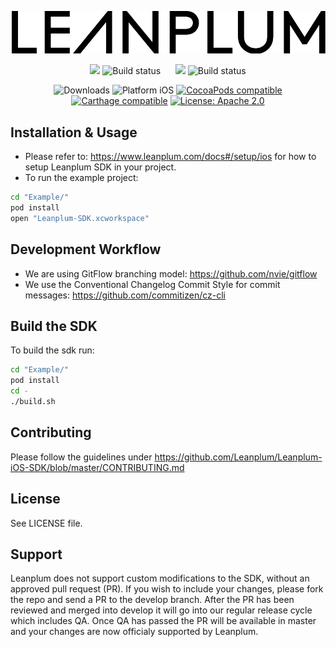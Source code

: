 ![Leanplum - ](Leanplum.svg)

<p align="center">
    <img src='https://img.shields.io/badge/branch-master-blue.svg'>
    <img src='https://jenkins.leanplum.com/buildStatus/icon?job=apple-sdk-master' alt="Build status">
    &nbsp;&nbsp;&nbsp;&nbsp;
    <img src='https://img.shields.io/badge/branch-develop-red.svg'>
    <img src='https://jenkins.leanplum.com/buildStatus/icon?job=apple-sdk-develop' alt="Build status">
</p>
<p align="center">
<img src="https://img.shields.io/cocoapods/dt/Leanplum-iOS-SDK.svg?maxAge=3600" alt="Downloads" />
<img src="https://img.shields.io/badge/platform-iOS-blue.svg?style=flat" alt="Platform iOS" />
<a href="https://cocoapods.org/pods/Leanplum-iOS-SDK"><img src="https://img.shields.io/cocoapods/v/Leanplum-iOS-SDK.svg?style=flat" alt="CocoaPods compatible" /></a>
<a href="https://github.com/Carthage/Carthage"><img src="https://img.shields.io/badge/Carthage-compatible-4BC51D.svg?style=flat" alt="Carthage compatible" /></a>
<a href="https://raw.githubusercontent.com/Leanplum/Leanplum-iOS-SDK/master/LICENSE"><img src="https://img.shields.io/badge/license-apache%202.0-blue.svg?style=flat" alt="License: Apache 2.0" /></a> 
</p>

## Installation & Usage
- Please refer to: https://www.leanplum.com/docs#/setup/ios for how to setup Leanplum SDK in your project.
- To run the example project:
```bash
cd "Example/"
pod install
open "Leanplum-SDK.xcworkspace"
```
## Development Workflow
- We are using GitFlow branching model: https://github.com/nvie/gitflow
- We use the Conventional Changelog Commit Style for commit messages: https://github.com/commitizen/cz-cli
## Build the SDK
To build the sdk run:
```bash
cd "Example/"
pod install
cd -
./build.sh
```
## Contributing
Please follow the guidelines under https://github.com/Leanplum/Leanplum-iOS-SDK/blob/master/CONTRIBUTING.md
## License
See LICENSE file.
## Support
Leanplum does not support custom modifications to the SDK, without an approved pull request (PR). If you wish to include your changes, please fork the repo and send a PR to the develop branch. After the PR has been reviewed and merged into develop it will go into our regular release cycle which includes QA. Once QA has passed the PR will be available in master and your changes are now officialy supported by Leanplum.
